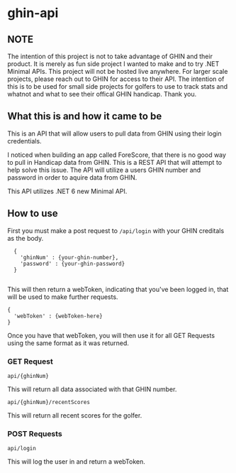 # ghin-api #

## NOTE ##

The intention of this project is not to take advantage of GHIN and their product. It is merely as fun side project I wanted to make and to try .NET Minimal APIs. This project will not be hosted live anywhere. For larger scale projects, please reach out to GHIN for access to their API. The intention of this is to be used for small side projects for golfers to use to track stats and whatnot and what to see their offical GHIN handicap. Thank you. 


## What this is and how it came to be ##

This is an API that will allow users to pull data from GHIN using their login credentials. 

I noticed when building an app called ForeScore, that there is no good way to pull in Handicap data from GHIN. This is a REST API that will attempt to help solve this issue. The API will utilize a users GHIN number and password in order to aquire data from GHIN.

This API utilizes .NET 6 new Minimal API.

## How to use ##

First you must make a post request to ` /api/login ` with your GHIN creditals as the body.

```
  {
    'ghinNum' : {your-ghin-number},
    'password' : {your-ghin-password}
  }
  
```

This will then return a webToken, indicating that you've been logged in, that will be used to make further requests.

```
{
  'webToken' : {webToken-here}
}

```
Once you have that webToken, you will then use it for all GET Requests using the same format as it was returned. 


### GET Request ###

` api/{ghinNum} `

This will return all data associated with that GHIN number.

` api/{ghinNum}/recentScores `

This will return all recent scores for the golfer.


### POST Requests ###

` api/login `

This will log the user in and return a webToken.





